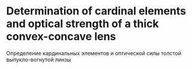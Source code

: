 # Determination of cardinal elements and optical strength of a thick convex-concave lens

Определение кардинальных элементов и оптической силы толстой выпукло-вогнутой линзы